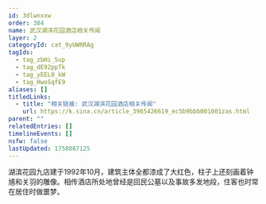 ```yaml
---
id: 3dlwnxxw
order: 384
name: 武汉湖滨花园酒店相关传闻
layer: 2
categoryId: cat_9yUWRRAg
tagIds:
  - tag_zbHi_5up
  - tag_dE92ppTk
  - tag_yEEL0_kW
  - tag_HwoSqfE9
aliases: []
titledLinks:
  - title: "相关链接: 武汉湖滨花园酒店相关传闻"
    url: https://k.sina.cn/article_3965426619_ec5b9bbb001001zas.html
parent: ""
relatedEntries: []
timelineEvents: []
nsfw: false
lastUpdated: 1758087125
---
```


湖滨花园九店建于1992年10月，建筑主体全都漆成了大红色，柱子上还刻画着钟馗和关羽的雕像。相传酒店所处地曾经是回民公墓以及事故多发地段，住客也时常在居住时做噩梦。